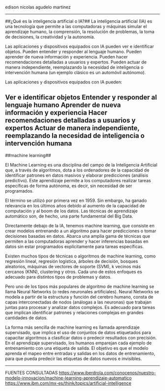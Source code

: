 edison nicolas agudelo martinez 
  *****
##¿Qué es la inteligencia artificial o IA?## La inteligencia artificial
(IA) es una tecnología que permite a las computadoras y máquinas simular
el aprendizaje humano, la comprensión, la resolución de problemas, la
toma de decisiones, la creatividad y la autonomía.

Las aplicaciones y dispositivos equipados con IA pueden ver e
identificar objetos. Pueden entender y responder al lenguaje humano.
Pueden aprender de nueva información y experiencia. Pueden hacer
recomendaciones detalladas a usuarios y expertos. Pueden actuar de
manera independiente, reemplazando la necesidad de inteligencia o
intervención humana (un ejemplo clásico es un automóvil autónomo).

Las aplicaciones y dispositivos equipados con IA pueden:

Ver e identificar objetos Entender y responder al lenguaje humano
Aprender de nueva información y experiencia Hacer recomendaciones
detalladas a usuarios y expertos Actuar de manera independiente,
reemplazando la necesidad de inteligencia o intervención humana
----------------------------------------------------------------------------------------------------------
##machine learning##

El Machine Learning es una disciplina del campo de la Inteligencia
Artificial que, a través de algoritmos, dota a los ordenadores de la
capacidad de identificar patrones en datos masivos y elaborar
predicciones (análisis predictivo). Este aprendizaje permite a los
computadores realizar tareas específicas de forma autónoma, es decir,
sin necesidad de ser programados.

El término se utilizó por primera vez en 1959. Sin embargo, ha ganado
relevancia en los últimos años debido al aumento de la capacidad de
computación y al boom de los datos. Las técnicas de aprendizaje
automático son, de hecho, una parte fundamental del Big Data.

Directamente debajo de la IA, tenemos machine learning, que consiste en
crear modelos entrenando a un algoritmo para hacer predicciones o tomar
decisiones basadas en datos. Abarca una amplia gama de técnicas que
permiten a las computadoras aprender y hacer inferencias basadas en
datos sin estar programados explícitamente para tareas específicas.

Existen muchos tipos de técnicas o algoritmos de machine learning, como
regresión lineal, regresión logística, árboles de decisión, bosques
aleatorios, máquinas de vectores de soporte (SVM), k vecinos más
cercanos (KNN), clustering y otros. Cada uno de estos enfoques es
adecuado para distintos tipos de problemas y datos.

Pero uno de los tipos más populares de algoritmo de machine learning se
llama Neural Networks (o redes neuronales artificiales). Neural Networks
se modela a partir de la estructura y función del cerebro humano, consta
de capas interconectadas de nodos (análogas a las neuronas) que trabajan
juntas para procesar y analizar datos complejos. Es adecuado para tareas
que implican identificar patrones y relaciones complejas en grandes
cantidades de datos.

La forma más sencilla de machine learning es llamada aprendizaje
supervisado, que implica el uso de conjuntos de datos etiquetados para
capacitar algoritmos a clasificar datos o predecir resultados con
precisión. En el aprendizaje supervisado, los humanos emparejan cada
ejemplo de entrenamiento con una etiqueta de salida. El objetivo es que
el modelo aprenda el mapeo entre entradas y salidas en los datos de
entrenamiento, para que pueda predecir las etiquetas de datos nuevos e
invisibles.

------------------------------------------------------------------------

FUENTES CONSULTADAS
https://www.iberdrola.com/conocenos/nuestro-modelo-innovacion/machine-learning-aprendizaje-automatico
https://www.ibm.com/mx-es/think/topics/artificial-intelligence
